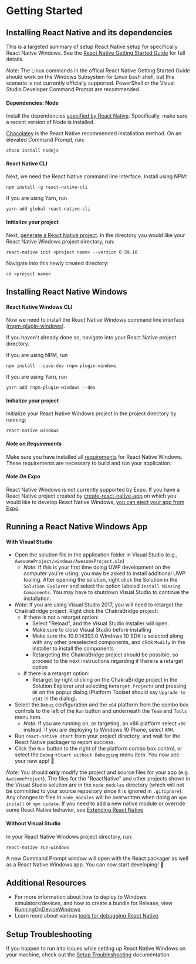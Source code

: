 # Getting Started

## Installing React Native and its dependencies

This is a targeted summary of setup React Native setup for specifically React Native Windows. See the [React Native Getting Started Guide](http://facebook.github.io/react-native/docs/getting-started.html) for full details.

*Note*: The Linux commands in the offical React Native Getting Started Guide should work on the Windows Subsystem for Linux bash shell, but this scenario is not currently officially supported. PowerShell or the Visual Studio Developer Command Prompt are recommended.

#### Dependencies: Node

Install the dependencies [specified by React Native](http://facebook.github.io/react-native/docs/getting-started.html#node-python2-jdk). Specifically, make sure a recent version of Node is installed.

[Chocolatey](https://chocolatey.org/) is the React Native recommended installation method. On an elevated Command Prompt, run:

```
choco install nodejs
```

#### React Native CLI

Next, we need the React Native command line interface. Install using NPM:
```
npm install -g react-native-cli
```
If you are using Yarn, run
```
yarn add global react-native-cli
```

#### Initialize your project

Next, [generate a React Native project](http://facebook.github.io/react-native/docs/getting-started.html#creating-a-new-application). In the directory you would like your React Native Windows project directory, run:
```
react-native init <project name> --version 0.59.10
```
Navigate into this newly created directory:
```
cd <project name>
```

## Installing React Native Windows

#### React Native Windows CLI

Now we need to install the React Native Windows command line interface ([rnpm-plugin-windows](https://www.npmjs.com/package/rnpm-plugin-windows)).

If you haven't already done so, navigate into your React Native project directory.

If you are using NPM, run
```
npm install --save-dev rnpm-plugin-windows
```

If you are using Yarn, run
```
yarn add rnpm-plugin-windows --dev
```

#### Initialize your project

Initialize your React Native Windows project in the project directory by running:
```
react-native windows
```

#### *Note on Requirements*

Make sure you have installed all [requirements](https://github.com/microsoft/react-native-windows#system-requirements) for React Native Windows. These requirements are necessary to build and run your application.

#### *Note On Expo*

React Native Windows is not currently supported by Expo. If you have a React Native project created by [create-react-native-app](https://github.com/react-community/create-react-native-app) on which you would like to develop React Native Windows, [you can eject your app from Expo](https://github.com/react-community/create-react-native-app/blob/master/EJECTING.md).

## Running a React Native Windows App

#### With Visual Studio

- Open the solution file in the application folder in Visual Studio (e.g., `AwesomeProject/windows/AwesomeProject.sln`)
	- *Note*: If this is your first time doing UWP development on the computer you're using, you may be asked to install additional UWP tooling. After opening the solution, right click the Solution in the `Solution Explorer` and select the option labeled `Install Missing Components`. You may have to shutdown Visual Studio to continue the installation.
- *Note*: If you are using Visual Studio 2017, you will need to retarget the ChakraBridge project. Right click the ChakraBridge project:
    - If there is not a retarget option:
        - Select "Reload", and the Visual Studio installer will open.
        - Make sure to close Visual Studio before installing
        - Make sure the 10.0.14393.0 Windows 10 SDK is selected along with any other preselected components, and click `Modify` in the installer to install the components
        - Retargeting the ChakraBridge project should be possible, so proceed to the next instructions regarding if there is a retarget option
    - If there is a retarget option:
        - Retarget by right clicking on the ChakraBridge project in the Solution Explorer and selecting `Retarget Projects` and pressing `OK` on the popup dialog (Platform Toolset should say `Upgrade to v141` in the dialog).
- Select the `Debug` configuration and the `x64` platform from the combo box controls to the left of the `Run` button and underneath the `Team` and `Tools` menu item.
	- *Note:* If you are running on, or targeting, an x86 platform select `x86` instead. If you are deploying to Windows 10 Phone, select `ARM`.
- Run `react-native start` from your project directory, and wait for the React Native packager to report success.
- Click the `Run` button to the right of the platform combo box control, or select the `Debug`->`Start without Debugging` menu item. You now see your new app! :tada:

*Note:* You should **only** modify the project and source files for your app (e.g. `AwesomeProject`). The files for the "ReactNative" and other projects shown in the Visual Studio solution are in the `node_modules` directory (which will not be committed to your source repository since it is ignored in `.gitignore`). Any changes to files in `node_modules` will be overwritten when doing an `npm install` or `npm update`. If you need to add a new native module or override some React Native behavior, see [Extending React Native](http://github.com/microsoft/react-native-windows#extending-react-native)

#### Without Visual Studio

In your React Native Windows project directory, run:
```
react-native run-windows
```

A new Command Prompt window will open with the React packager as well as a React Native Windows app. You can now start developing! :tada:

## Additional Resources

- For more information about how to deploy to Windows simulators/devices, and how to create a bundle for Release, view [RunningOnDeviceWindows](RunningOnDeviceWindows.md)
- Learn more about various [tools for debugging React Native](http://facebook.github.io/react-native/docs/debugging.html).

## Setup Troubleshooting

If you happen to run into issues while setting up React Native Windows on your machine, check out the [Setup Troubleshooting](SetupTroubleshooting.md) documentation.

